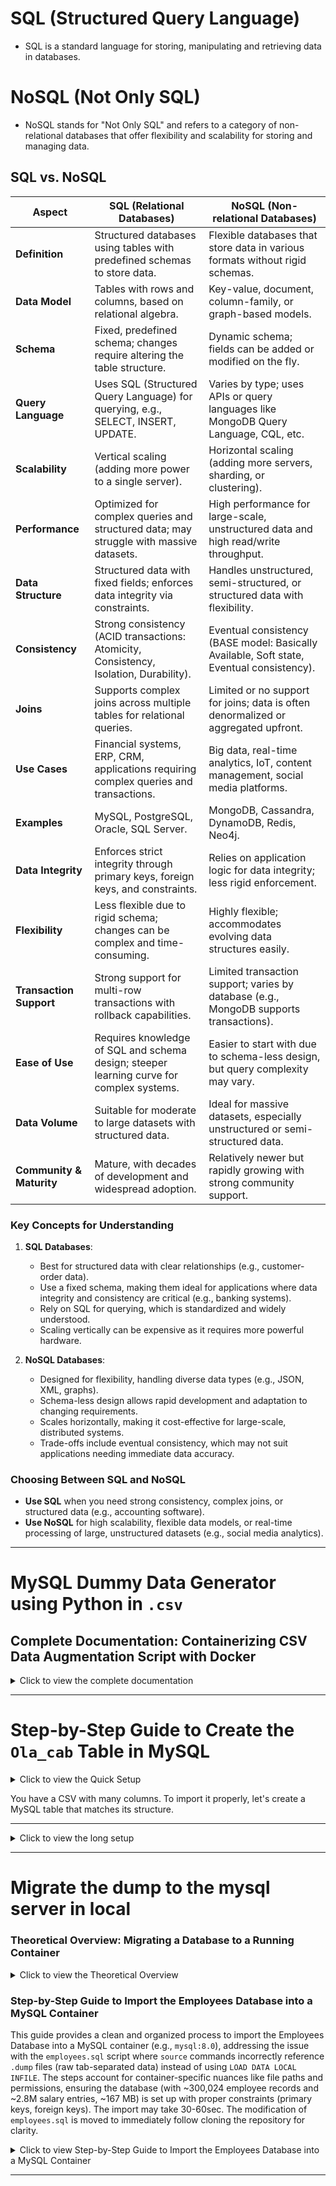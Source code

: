 # SQL (Structured Query Language)
- SQL is a standard language for storing, manipulating and retrieving data in databases.

# NoSQL (Not Only SQL)
- NoSQL stands for "Not Only SQL" and refers to a category of non-relational databases that offer flexibility and scalability for storing and managing data.

## SQL vs. NoSQL

| **Aspect**                | **SQL (Relational Databases)**                                                                 | **NoSQL (Non-relational Databases)**                                                   |
|---------------------------|-----------------------------------------------------------------------------------------------|---------------------------------------------------------------------------------------|
| **Definition**            | Structured databases using tables with predefined schemas to store data.                      | Flexible databases that store data in various formats without rigid schemas.           |
| **Data Model**            | Tables with rows and columns, based on relational algebra.                                    | Key-value, document, column-family, or graph-based models.                             |
| **Schema**                | Fixed, predefined schema; changes require altering the table structure.                       | Dynamic schema; fields can be added or modified on the fly.                            |
| **Query Language**        | Uses SQL (Structured Query Language) for querying, e.g., SELECT, INSERT, UPDATE.              | Varies by type; uses APIs or query languages like MongoDB Query Language, CQL, etc.    |
| **Scalability**           | Vertical scaling (adding more power to a single server).                                      | Horizontal scaling (adding more servers, sharding, or clustering).                     |
| **Performance**           | Optimized for complex queries and structured data; may struggle with massive datasets.         | High performance for large-scale, unstructured data and high read/write throughput.    |
| **Data Structure**        | Structured data with fixed fields; enforces data integrity via constraints.                   | Handles unstructured, semi-structured, or structured data with flexibility.            |
| **Consistency**           | Strong consistency (ACID transactions: Atomicity, Consistency, Isolation, Durability).        | Eventual consistency (BASE model: Basically Available, Soft state, Eventual consistency).|
| **Joins**                 | Supports complex joins across multiple tables for relational queries.                         | Limited or no support for joins; data is often denormalized or aggregated upfront.     |
| **Use Cases**             | Financial systems, ERP, CRM, applications requiring complex queries and transactions.          | Big data, real-time analytics, IoT, content management, social media platforms.        |
| **Examples**              | MySQL, PostgreSQL, Oracle, SQL Server.                                                       | MongoDB, Cassandra, DynamoDB, Redis, Neo4j.                                            |
| **Data Integrity**        | Enforces strict integrity through primary keys, foreign keys, and constraints.                | Relies on application logic for data integrity; less rigid enforcement.                |
| **Flexibility**           | Less flexible due to rigid schema; changes can be complex and time-consuming.                 | Highly flexible; accommodates evolving data structures easily.                         |
| **Transaction Support**   | Strong support for multi-row transactions with rollback capabilities.                         | Limited transaction support; varies by database (e.g., MongoDB supports transactions).  |
| **Ease of Use**           | Requires knowledge of SQL and schema design; steeper learning curve for complex systems.       | Easier to start with due to schema-less design, but query complexity may vary.         |
| **Data Volume**           | Suitable for moderate to large datasets with structured data.                                 | Ideal for massive datasets, especially unstructured or semi-structured data.          |
| **Community & Maturity**  | Mature, with decades of development and widespread adoption.                                  | Relatively newer but rapidly growing with strong community support.                    |


### Key Concepts for Understanding
1. **SQL Databases**:
   - Best for structured data with clear relationships (e.g., customer-order data).
   - Use a fixed schema, making them ideal for applications where data integrity and consistency are critical (e.g., banking systems).
   - Rely on SQL for querying, which is standardized and widely understood.
   - Scaling vertically can be expensive as it requires more powerful hardware.

2. **NoSQL Databases**:
   - Designed for flexibility, handling diverse data types (e.g., JSON, XML, graphs).
   - Schema-less design allows rapid development and adaptation to changing requirements.
   - Scales horizontally, making it cost-effective for large-scale, distributed systems.
   - Trade-offs include eventual consistency, which may not suit applications needing immediate data accuracy.

### Choosing Between SQL and NoSQL
- **Use SQL** when you need strong consistency, complex joins, or structured data (e.g., accounting software).
- **Use NoSQL** for high scalability, flexible data models, or real-time processing of large, unstructured datasets (e.g., social media analytics).


---

# MySQL Dummy Data Generator using Python in `.csv` 

## Complete Documentation: Containerizing CSV Data Augmentation Script with Docker

<details>
    <summary>Click to view the complete documentation</summary>

***

## Project Overview

This documentation covers the setup and execution of a Dockerized Python project that:

- Reads an existing CSV file (`MOCK_DATA.csv`).
- Adds 10,000 dummy data rows with unique modifications.
- Outputs a combined CSV (`MOCK_DATA_10000_more.csv`) for local use.

The containerized approach ensures reproducibility and isolation from local environment issues.

***

## Folder Structure

Your working directory `/Users/gyanaranjan.mallick/Downloads/docker_local` should contain:

- `MOCK_DATA.csv` — The original data CSV file.
- `add_dummy_data.py` — Python script to add dummy rows.
- `Dockerfile` — Docker image build instructions.

```plaintext
docker_local/
├── MOCK_DATA.csv
├── add_dummy_data.py
└── Dockerfile
```

***

## Python Script: `add_dummy_data.py`

This script uses pandas to:

- Load the original CSV.
- Sample and generate 10,000 new rows,
- Update key fields (`id`, `email`, `firstname`, `lastname`, `ipaddress`) to keep them unique.
- Save the combined dataset back to a CSV named `MOCK_DATA_10000_more.csv`.

Example script content:

```python
import pandas as pd

def add_dummy_data(input_file='MOCK_DATA.csv', output_file='MOCK_DATA_10000_more.csv', num_new_rows=10000):
    df = pd.read_csv(input_file)
    new_rows = []
    max_id = df['id'].max() if 'id' in df.columns else 0

    for i in range(num_new_rows):
        row = df.sample(n=1).iloc[0].copy()
        row['id'] = max_id + i + 1
        row['email'] = f'dummy{i}@example.com' if 'email' in df.columns else ''
        row['firstname'] = f'FirstName{i}' if 'firstname' in df.columns else ''
        row['lastname'] = f'LastName{i}' if 'lastname' in df.columns else ''
        row['ipaddress'] = f'192.168.{i // 256}.{i % 256}' if 'ipaddress' in df.columns else ''
        new_rows.append(row)

    new_df = pd.DataFrame(new_rows)
    combined_df = pd.concat([df, new_df], ignore_index=True)
    combined_df.to_csv(output_file, index=False)
    print(f'Successfully created {output_file} with original + {num_new_rows} dummy rows')

if __name__ == "__main__":
    add_dummy_data()
```

***

## Dockerfile Content

This defines the Docker image that will run the Python script:

```dockerfile
FROM python:3.11-slim

WORKDIR /app

COPY MOCK_DATA.csv /app/
COPY add_dummy_data.py /app/

RUN pip install pandas

CMD ["python", "add_dummy_data.py"]
```

### Explanation:

- `FROM python:3.11-slim`: Uses a minimal Python 3.11 base image.
- `WORKDIR /app`: Switches working directory inside container to `/app`.
- `COPY MOCK_DATA.csv /app/` and `COPY add_dummy_data.py /app/`: Copy files into container.
- `RUN pip install pandas`: Installs pandas library.
- `CMD ...`: Runs the Python script at container start.

***

## Commands Executed

### 1. Build the Docker Image

Inside `/Users/gyanaranjan.mallick/Downloads/docker_local`, run:

```bash
docker build -t csv_dummy_data .
```

- `-t csv_dummy_data` tags the image.
- `.` sends the current folder as build context to Docker.

### 2. Run the Docker Container with Volume Mount

Mount your folder so the output file is saved locally:

```bash
docker run --rm -v /Users/gyanaranjan.mallick/Downloads/docker_local:/app csv_dummy_data
```

Details:

- `--rm` cleans up container after exit.
- `-v /local/path:/app` mounts folder from Mac into container's `/app`.
- The script writes output `MOCK_DATA_10000_more.csv` into `/app`, which syncs to your Mac.

### 3. Verify Output

Check your local folder `/Users/gyanaranjan.mallick/Downloads/docker_local` for the file

`MOCK_DATA_10000_more.csv` containing the combined data.

***

## Summary

This setup provides a reproducible way to:

- Run data augmentation inside an isolated container.
- Avoid local environment dependency issues.
- Easily share or automate data preparation.

If your original CSV or script changes, simply rebuild the image and rerun the container.

***

[1](https://stackoverflow.com/questions/61262638/how-should-i-containerize-a-python-script-which-reads-a-csv-file)
[2](https://forums.docker.com/t/how-to-create-a-docker-container-when-i-have-two-python-scripts-which-are-dependent-to-each-other/128530)
[3](https://towardsdatascience.com/build-and-run-a-docker-container-for-your-machine-learning-model-60209c2d7a7f/)
[4](https://realpython.com/python-csv/)
[5](https://dev.to/cloudforce/containerizing-python-data-processing-scripts-with-docker-a-step-by-step-guide-166)
[6](https://www.kdnuggets.com/build-your-own-simple-data-pipeline-with-python-and-docker)
[7](https://www.dataquest.io/blog/intro-to-docker-compose/)

</details>

---

# Step-by-Step Guide to Create the `Ola_cab` Table in MySQL

<details>
    <summary>Click to view the Quick Setup</summary>

# Step-by-Step Commands you can run from your Container Shell to:

1. create a database `ola_db`
2. create lookup tables (`City`, `Vendor`, `Owner`)
3. create the `Ola_cab` table with **foreign key** constraints (so MySQL enforces referential integrity)
4. seed the lookup tables with valid IDs
5. load your CSV file `/var/lib/mysql-files/MOCK_DATA_10000_more.csv` into `Ola_cab` (the CSV header is ignored)

---

## 1) Create a SQL script (copy & paste this into your container)

Paste everything between the triple backticks into a new file, for example `/tmp/ola_create_and_load.sql`:

```bash
cat > /tmp/ola_create_and_load.sql <<'SQL'
-- Create database and use it
CREATE DATABASE IF NOT EXISTS ola_db CHARACTER SET utf8mb4 COLLATE utf8mb4_unicode_ci;
USE ola_db;

-- Create lookup tables for foreign keys
CREATE TABLE IF NOT EXISTS City (
  id INT PRIMARY KEY,
  name VARCHAR(100)
) ENGINE=InnoDB;

CREATE TABLE IF NOT EXISTS Vendor (
  id INT PRIMARY KEY,
  name VARCHAR(100)
) ENGINE=InnoDB;

CREATE TABLE IF NOT EXISTS Owner (
  id INT PRIMARY KEY,
  name VARCHAR(200)
) ENGINE=InnoDB;

-- Create main Ola_cab table (types follow your provided schema).
-- Note: ensure column order below matches the CSV header order.
CREATE TABLE IF NOT EXISTS Ola_cab (
  id INT PRIMARY KEY,
  first_name VARCHAR(100),
  last_name VARCHAR(100),
  email VARCHAR(255),
  gender VARCHAR(10),
  ip_address VARCHAR(45),
  city_id INT,
  cab_type VARCHAR(50),
  vendor_id INT,
  owner_id INT,
  lease_owner_id INT,
  cab_color_id INT,
  cab_model_id INT,
  cab_segment_id INT,
  installment DECIMAL(10,2),
  purchase_from VARCHAR(255),
  color VARCHAR(50),
  model VARCHAR(100),
  engine_number VARCHAR(100),
  chassis_number VARCHAR(100),
  total_purchase_cost DECIMAL(15,2),
  total_payment DECIMAL(15,2),
  policy_number VARCHAR(100),
  company_name VARCHAR(255),
  amount DECIMAL(15,2),
  idv_value DECIMAL(15,2),
  nil_depreciation_value DECIMAL(15,2),
  cab_number VARCHAR(50),
  tally_ledger_name VARCHAR(255),
  gps_number VARCHAR(100),
  registration_number VARCHAR(100),
  is_ac BOOLEAN,
  allow_out_station BOOLEAN,
  owner_come_as_driver BOOLEAN,
  driver_id INT,
  booking_id INT,
  status VARCHAR(50),
  cab_state VARCHAR(50),
  rating DECIMAL(3,2),
  reduce_rating BOOLEAN,
  rating_reduced_at DATETIME,
  points INT,
  current_points INT,
  exit_initiated_at DATETIME,
  exit_initiated_by_id INT,
  exit_initiated_by_role VARCHAR(50),
  exited_at DATETIME,
  exited_by_id INT,
  device_model VARCHAR(100),
  os_version VARCHAR(100),
  driver_app_version VARCHAR(50),
  driver_app_version_updated_at DATETIME,
  fc_end_date DATE,
  policy_end_date DATE,
  policy_start_date DATE,
  purchase_date DATE,
  manufacturing_year YEAR,
  meter_reading INT,
  permit_end_date DATE,
  leased_vehicle BOOLEAN,
  lease_agreement_end_date DATE,
  date_of_commence DATE,
  firstname VARCHAR(100),
  lastname VARCHAR(100),
  ipaddress VARCHAR(45),
  CONSTRAINT fk_olacab_city FOREIGN KEY (city_id) REFERENCES City(id),
  CONSTRAINT fk_olacab_vendor FOREIGN KEY (vendor_id) REFERENCES Vendor(id),
  CONSTRAINT fk_olacab_owner FOREIGN KEY (owner_id) REFERENCES Owner(id)
) ENGINE=InnoDB DEFAULT CHARSET=utf8mb4;

-- Seed lookup tables using a recursive CTE (generate 1..N rows).
-- Cities 1..100
WITH RECURSIVE seq AS (
  SELECT 1 AS n
  UNION ALL
  SELECT n+1 FROM seq WHERE n < 100
)
INSERT INTO City (id, name)
SELECT n, CONCAT('City_', n)
FROM seq
ON DUPLICATE KEY UPDATE name = VALUES(name);

-- Vendors 1..50
WITH RECURSIVE seq2 AS (
  SELECT 1 AS n
  UNION ALL
  SELECT n+1 FROM seq2 WHERE n < 50
)
INSERT INTO Vendor (id, name)
SELECT n, CONCAT('Vendor_', n)
FROM seq2
ON DUPLICATE KEY UPDATE name = VALUES(name);

-- Owners 1..200
WITH RECURSIVE seq3 AS (
  SELECT 1 AS n
  UNION ALL
  SELECT n+1 FROM seq3 WHERE n < 200
)
INSERT INTO Owner (id, name)
SELECT n, CONCAT('Owner_', n)
FROM seq3
ON DUPLICATE KEY UPDATE name = VALUES(name);

-- Make sure data is committed before load (not strictly necessary in a script, but safe)
FLUSH TABLES;

-- Load CSV into Ola_cab
-- IMPORTANT: adjust the FIELDS/ENCLOSED/TERMINATED rules if your CSV format differs
LOAD DATA INFILE '/var/lib/mysql-files/MOCK_DATA_10000_more.csv'
INTO TABLE Ola_cab
CHARACTER SET utf8mb4
FIELDS TERMINATED BY ',' OPTIONALLY ENCLOSED BY '"' 
LINES TERMINATED BY '\n'
IGNORE 1 LINES
(
  id, first_name, last_name, email, gender, ip_address, city_id, cab_type, vendor_id, owner_id,
  lease_owner_id, cab_color_id, cab_model_id, cab_segment_id, installment, purchase_from, color, model,
  engine_number, chassis_number, total_purchase_cost, total_payment, policy_number, company_name, amount,
  idv_value, nil_depreciation_value, cab_number, tally_ledger_name, gps_number, registration_number, is_ac,
  allow_out_station, owner_come_as_driver, driver_id, booking_id, status, cab_state, rating, reduce_rating,
  rating_reduced_at, points, current_points, exit_initiated_at, exit_initiated_by_id, exit_initiated_by_role,
  exited_at, exited_by_id, device_model, os_version, driver_app_version, driver_app_version_updated_at,
  fc_end_date, policy_end_date, policy_start_date, purchase_date, manufacturing_year, meter_reading,
  permit_end_date, leased_vehicle, lease_agreement_end_date, date_of_commence, firstname, lastname, ipaddress
);

-- Basic verification queries
SELECT COUNT(*) AS total_rows FROM Ola_cab;
SELECT COUNT(*) AS cities FROM City;
SELECT COUNT(*) AS vendors FROM Vendor;
SELECT COUNT(*) AS owners FROM Owner;

SQL
```

---

## 2) Run the script (copy & paste)

From the same shell, run:

```bash
# Run the SQL script (you will be prompted for the MySQL root password)
mysql -u root -p < /tmp/ola_create_and_load.sql
```

Enter the root password when prompted. The script will:

* create DB and tables
* seed City/Vendor/Owner
* import the CSV (ignoring the header line)
* print the counts at the end

---

## 3) Quick interactive verification (optional)

If you prefer to run queries interactively after the load:

```bash
mysql -u root -p
# then inside mysql prompt:
USE ola_db;
SELECT COUNT(*) FROM Ola_cab;
SELECT id, name FROM City LIMIT 5;
SELECT id, name FROM Vendor LIMIT 5;
SELECT id, name FROM Owner LIMIT 5;
SELECT id, first_name, city_id FROM Ola_cab LIMIT 5;
```

---

## Notes, troubleshooting & tips

1. **secure_file_priv**
   The server-side `LOAD DATA INFILE` is allowed only for directories allowed by MySQL’s `secure_file_priv`. By default `/var/lib/mysql-files` is allowed on many installations — you already have the CSV there, which is perfect. If you get an error like `The MySQL server is running with the --secure-file-priv option so it cannot execute this statement`, let me know the error text and I’ll give the fix.

2. **CSV format**

   * I used `FIELDS TERMINATED BY ',' OPTIONALLY ENCLOSED BY '"'` and `LINES TERMINATED BY '\n'`. If your CSV uses `\r\n` line endings, replace `LINES TERMINATED BY '\r\n'`.
   * The `IGNORE 1 LINES` tells MySQL to skip the header row.

3. **Foreign key failures**

   * If a CSV row has a `city_id`, `vendor_id` or `owner_id` that is not present in the seeded lookup tables, MySQL will **reject** that row (foreign key constraint).
   * We seeded City 1..100, Vendor 1..50, Owner 1..200. If your CSV contains IDs outside these ranges, change the seeding ranges or pre-process the CSV to fix IDs. If you prefer MySQL to accept the rows without enforcement, I can give a variant that creates the table **without** foreign keys.

4. **If LOAD DATA fails with data conversion issues**

   * Date/time or boolean formats in the CSV can cause errors. If you hit such an error paste the error message and I’ll adapt the LOAD statement (or provide a Python loader that parses/validates).
   
</details>

You have a CSV with many columns. To import it properly, let's create a MySQL table that matches its structure.

***

<details>
    <summary>Click to view the long setup</summary>

## 1. Connect to MySQL container shell

```bash
docker exec -it local-mysql bash
```

## 2. Log into MySQL

```sql
mysql -u root -p
# Enter the password (rootpass)
```

## 3. Create and use the `appdb2` database

```sql
CREATE DATABASE IF NOT EXISTS appdb2;
USE appdb2;
```

## 4. Create the `Ola_cab` table

Based on your column list, here is a sample `CREATE TABLE` statement with suitable data types. You should adjust data types based on actual data characteristics (length, numeric or text, etc.):

```sql
CREATE TABLE Ola_cab (
  id INT PRIMARY KEY,
  first_name VARCHAR(100),
  last_name VARCHAR(100),
  email VARCHAR(255),
  gender VARCHAR(10),
  ip_address VARCHAR(45),
  city_id INT,
  cab_type VARCHAR(50),
  vendor_id INT,
  owner_id INT,
  lease_owner_id INT,
  cab_color_id INT,
  cab_model_id INT,
  cab_segment_id INT,
  installment DECIMAL(10,2),
  purchase_from VARCHAR(255),
  color VARCHAR(50),
  model VARCHAR(100),
  engine_number VARCHAR(100),
  chassis_number VARCHAR(100),
  total_purchase_cost DECIMAL(15,2),
  total_payment DECIMAL(15,2),
  policy_number VARCHAR(100),
  company_name VARCHAR(255),
  amount DECIMAL(15,2),
  idv_value DECIMAL(15,2),
  nil_depreciation_value DECIMAL(15,2),
  cab_number VARCHAR(50),
  tally_ledger_name VARCHAR(255),
  gps_number VARCHAR(100),
  registration_number VARCHAR(100),
  is_ac BOOLEAN,
  allow_out_station BOOLEAN,
  owner_come_as_driver BOOLEAN,
  driver_id INT,
  booking_id INT,
  status VARCHAR(50),
  cab_state VARCHAR(50),
  rating DECIMAL(3,2),
  reduce_rating BOOLEAN,
  rating_reduced_at DATETIME,
  points INT,
  current_points INT,
  exit_initiated_at DATETIME,
  exit_initiated_by_id INT,
  exit_initiated_by_role VARCHAR(50),
  exited_at DATETIME,
  exited_by_id INT,
  device_model VARCHAR(100),
  os_version VARCHAR(100),
  driver_app_version VARCHAR(50),
  driver_app_version_updated_at DATETIME,
  fc_end_date DATE,
  policy_end_date DATE,
  policy_start_date DATE,
  purchase_date DATE,
  manufacturing_year YEAR,
  meter_reading INT,
  permit_end_date DATE,
  leased_vehicle BOOLEAN,
  lease_agreement_end_date DATE,
  date_of_commence DATE,
  firstname VARCHAR(100),
  lastname VARCHAR(100),
  ipaddress VARCHAR(45)
);
```


> **Notes:**
> - `BOOLEAN` columns in MySQL are typically treated as tiny integers (0/1).
> - Adjust column sizes or types based on your data for best results.

## 5. Verify table creation

```sql
SHOW TABLES;
DESCRIBE Ola_cab;
```

## 6. Find and place the CSV in the allowed directory**

1. Check the secure file privilege path inside container:

```sql
SHOW VARIABLES LIKE 'secure_file_priv';
```

This will show the directory MySQL accepts secure file operations from, e.g., `/var/lib/mysql-files/`.

2. Copy your CSV into that directory inside container, e.g.:

```bash
docker cp /Users/gyanaranjan.mallick/Downloads/docker_local/MOCK_DATA_10000_more.csv local-mysql:/var/lib/mysql-files/
```

3. Then run your import using full path inside that directory, e.g.:

```sql
LOAD DATA INFILE '/var/lib/mysql-files/MOCK_DATA_10000_more.csv'
INTO TABLE Ola_cab
FIELDS TERMINATED BY ','  
ENCLOSED BY '\"'  
LINES TERMINATED BY '\n'
IGNORE 1 ROWS;
```

***

## 1. **What is a MySQL dump?**

A *dump* is a file (usually `.sql`) that contains a database’s schema and/or data — typically created using the `mysqldump` utility or via tools like `phpMyAdmin`, `MySQL Workbench`, or an automated backup script. **MySQL doesn’t automatically create or store dumps** anywhere.

---

### 2. **Where dumps can be found (if they exist):**

It depends on how the dump was created:

| Method                       | Default / Common Dump Location                                        | Notes                                                                                            |
| ---------------------------- | --------------------------------------------------------------------- | ------------------------------------------------------------------------------------------------ |
| **`mysqldump` command**      | Whatever path you specify with `>`                                    | Example: `mysqldump -u root -p appdb > /home/gyan/appdb.sql` → dump is in `/home/gyan/appdb.sql` |
| **`mysqlpump` command**      | Whatever path you specify with `--result-file`                        | Similar idea                                                                                     |
| **`phpMyAdmin` export**      | Browser download directory                                            | Usually `Downloads/` folder                                                                      |
| **Automated backup scripts** | Check `/var/backups/mysql/`, `/backups/`, `/opt/mysql_backups/`, etc. | Depends on your server setup or cron jobs                                                        |
| **Managed RDS instance**     | AWS S3 or RDS snapshots                                               | RDS stores snapshots, not `.sql` dumps, unless exported manually                                 |

---

### 3. **How to check if dumps already exist:**

If you’re on Linux, you can search for `.sql` dump files like this:

```bash
sudo find / -type f -name "*.sql" 2>/dev/null
```

Or, if you know roughly where backups might be stored:

```bash
sudo find /var/backups /home -type f -name "*.sql"
```

---

### 4. **To create a new dump manually:**

```bash
mysqldump -u root -p appdb > /path/to/save/appdb.sql
```

You’ll be prompted for your password, and then the dump file will be created in the location you specify.

</details>

---

# Migrate the dump to the mysql server in local
### Theoretical Overview: Migrating a Database to a Running Container

<details>
    <summary>Click to view the Theoretical Overview</summary>

#### Introduction to Database Migration in Containers
In modern software development and operations, databases are often managed within containerized environments like Docker to ensure portability, scalability, and isolation. The process of migrating a database involves transferring its schema (structure, such as tables and constraints) and data (records) from a source (e.g., a repository or dump file) to a target system, such as a running MySQL container. Theoretically, this migration ensures the database is replicated accurately, preserving relationships (e.g., primary and foreign keys), data integrity, and functionality. Key concepts include:

- **Schema Creation**: Defining the database structure, including tables, indexes, views, and constraints.
- **Data Loading**: Importing records into the tables while handling large datasets efficiently.
- **Integrity Verification**: Checking row counts, checksums (e.g., CRC), and relationships to confirm no data loss or corruption.
- **Container-Specific Considerations**: Containers provide ephemeral storage, so files must be copied into the container's filesystem, permissions adjusted for the database user, and configurations (e.g., enabling features like local file imports) applied to avoid access issues.

The migration is "idempotent" if scripted properly—meaning it can be re-run without duplicating data—and handles errors like format mismatches or path issues through validation steps.

#### Scenario: Migrating an HR Employee Database to a Production Container
Imagine you're a DevOps engineer at a mid-sized company transitioning from a traditional server-based HR system to a cloud-native setup. The existing HR database contains employee records, department details, salary histories, and titles for 300,000+ employees, stored in a repository as schema scripts and data dump files. Your goal is to migrate this entire database to a running MySQL container in a Docker environment for better scalability during peak hiring seasons.

1. **Preparation Phase (Source Acquisition and Planning)**:
   - You start by acquiring the database source from a public repository (e.g., a GitHub archive). This includes a main schema script that defines the database structure (e.g., creating tables like "employees" with columns for ID, name, birth date, and hire date, plus constraints like primary keys on employee IDs and foreign keys linking departments to managers).
   - Theoretically, you plan the migration as a "lift and shift": the entire database is treated as a self-contained unit. You identify that the data dumps are in SQL insert format (e.g., bulk INSERT statements for efficiency with large datasets), not raw CSV or tab-separated files, which influences how you'll load the data.

2. **Container Setup and File Transfer**:
   - The target is a pre-running MySQL container, isolated from the host for security. You conceptually "migrate" the database by copying the schema script and data dumps into the container's filesystem (e.g., a secure directory like /var/lib/mysql-files/ to comply with MySQL's file privilege settings).
   - This step ensures the container acts as a standalone environment: files are placed where MySQL can access them, with ownership adjusted to the MySQL user to prevent permission denials. Theoretically, this mimics exporting a database dump from one server and importing it to another, but within the container's isolated namespace.

3. **Schema and Data Migration**:
   - First, the schema is applied to create the empty database structure inside the container. This includes defining relationships (e.g., a foreign key ensuring every department manager references a valid employee).
   - Next, the data is loaded by executing the dump files sequentially. Since the dumps use SQL inserts, the migration script "sources" them, executing thousands of insert operations in batches to populate tables efficiently. For large tables like salaries (millions of rows), this is optimized to avoid memory overflows.
   - If issues arise (e.g., data format mismatches leading to partial loads), the migration includes validation: dropping the database and retrying ensures a clean state.

4. **Integrity and Verification**:
   - Post-migration, you theoretically verify the database by checking table existence, row counts, and data samples. A checksum-based integrity test compares expected vs. actual records and hashes to detect corruption.
   - In the scenario, if the initial migration loads only partial data (e.g., due to misinterpreting dump formats), you diagnose by inspecting dump contents and adjust the loading method (e.g., switching from raw data import to SQL sourcing).

5. **Post-Migration Usage**:
   - The migrated database is now live in the container, ready for queries (e.g., joining employees with salaries for payroll reports). The container can be scaled (e.g., replicated in a cluster) without re-migrating, as the database is self-contained.
   - In your company's scenario, this enables HR teams to query employee data seamlessly, with the container handling high loads during audits.

#### Benefits and Theoretical Considerations
- **Portability**: Containers encapsulate the database, making it easy to deploy across environments (dev, staging, production).
- **Error Handling**: Migrations often face format mismatches (e.g., assuming raw data vs. SQL inserts), resolved through file inspection and method adjustment.
- **Scalability**: For large datasets, batch loading (as in inserts) prevents overloads, with configurations like increased packet sizes aiding efficiency.
- **Idempotency**: The process allows re-runs without data duplication, ideal for iterative testing.

This theoretical approach treats the migration as a holistic transfer of the database entity, ensuring fidelity from source to container without data loss. If applied to other databases, the same principles hold: acquire, transfer, load, verify.

The Employees Database is a sample MySQL database for HR/employee management, containing tables like `employees`, `departments`, `dept_emp`, `dept_manager`, `salaries`, and `titles`. It includes constraints (e.g., primary keys, foreign keys), relationships, and a large dataset (~300,024 employee records and ~2.8 million salary entries) for testing queries, optimization, and data analysis. The data is about 167 MB when exported.

This guide assumes you have basic familiarity with command-line tools. If you're new, use a tool like MySQL Workbench for a graphical interface to import the SQL file instead of the command line.

</details>

### Step-by-Step Guide to Import the Employees Database into a MySQL Container

This guide provides a clean and organized process to import the Employees Database into a MySQL container (e.g., `mysql:8.0`), addressing the issue with the `employees.sql` script where `source` commands incorrectly reference `.dump` files (raw tab-separated data) instead of using `LOAD DATA LOCAL INFILE`. The steps account for container-specific nuances like file paths and permissions, ensuring the database (with ~300,024 employee records and ~2.8M salary entries, ~167 MB) is set up with proper constraints (primary keys, foreign keys). The import may take 30-60sec. The modification of `employees.sql` is moved to immediately follow cloning the repository for clarity.

<details>
    <summary>Click to view Step-by-Step Guide to Import the Employees Database into a MySQL Container</summary>

#### Prerequisites
- **Docker and MySQL Container**: A running MySQL container. Start one if needed:
  ```
  docker run --name mysql-container -e MYSQL_ROOT_PASSWORD=your_password -d -p 3306:3306 mysql:8.0
  ```
  Replace `your_password` with a secure password. Use your container name (e.g., `mysql-container`).
- **Repository Files**: The `test_db` repository from https://github.com/datacharmer/test_db, containing `employees.sql` and `.dump` files (e.g., `load_departments.dump`).
- **User Privileges**: Root user access with full privileges (e.g., CREATE, INSERT, FOREIGN KEY).
- **Disk Space**: At least 500 MB free for data and indexes.
- **Local Infile**: Enabled for `LOAD DATA LOCAL INFILE` (verified in steps).
- **Git**: Installed on the host for cloning (or download ZIP).
- **Container Access**: Ability to run `docker cp` and `docker exec`.

#### Step 1: Clone the Repository and Modify `employees.sql`
1. **Clone the Repository on the Host**:
   ```
   git clone https://github.com/datacharmer/test_db.git
   ```
   Or download the ZIP from https://github.com/datacharmer/test_db, then extract it.
2. **Navigate to the Folder**:
   ```
   cd test_db
   ```
3. **Verify Files**:
   ```
   ls
   ```
   Expect `employees.sql`, `load_departments.dump`, etc.
4. **Modify `employees.sql`**:
   The script uses `source` commands, which expect SQL files, but the `.dump` files are raw tab-separated data. Edit `employees.sql` to use `LOAD DATA LOCAL INFILE`.
   - Backup the file:
     ```
     cp employees.sql employees.sql.bak
     ```
   - Edit with a text editor (e.g., `nano employees.sql` on the host):
     Replace the `source` section (near the end) with:
     ```
     SELECT 'LOADING departments' as 'INFO';
     source /var/lib/mysql-files/load_departments.dump;

     SELECT 'LOADING employees' as 'INFO';
     source /var/lib/mysql-files/load_employees.dump;

     SELECT 'LOADING dept_emp' as 'INFO';
     source /var/lib/mysql-files/load_dept_emp.dump;

     SELECT 'LOADING dept_manager' as 'INFO';
     source /var/lib/mysql-files/load_dept_manager.dump;

     SELECT 'LOADING titles' as 'INFO';
     source /var/lib/mysql-files/load_titles.dump;

     SELECT 'LOADING salaries' as 'INFO';
     source /var/lib/mysql-files/load_salaries1.dump;
     source /var/lib/mysql-files/load_salaries2.dump;
     source /var/lib/mysql-files/load_salaries3.dump;

     source /tmp/test_db/show_elapsed.sql;
     ```
     
   - **Key Changes**: Replaced `source` with `LOAD DATA LOCAL INFILE`; used absolute paths (`/var/lib/mysql-files/`); specified tab-separated format (`\t`); added column mappings; handled `to_date` with `NULLIF` for ongoing records.
   - Save and exit the editor.

#### Step 2: Verify Container Status
1. Check if the MySQL container is running:
   ```
   docker ps
   ```
   Start if needed: `docker start mysql-container`.
2. Get container details:
   ```
   docker ps -a
   ```

#### Step 3: Copy Files to the Container
1. Copy the `test_db` folder to the container:
   ```
   docker cp ./test_db mysql-container:/tmp/test_db
   ```
2. Access the container shell:
   ```
   docker exec -it mysql-container bash
   ```
3. Verify files:
   ```
   ls -al /tmp/test_db
   ```
   Expect `employees.sql`, `load_departments.dump`, etc.

#### Step 4: Enable Local Infile
1. Log into MySQL:
   ```
   mysql -u root -p
   ```
   Enter the root password.
2. Check `local_infile`:
   ```
   SHOW GLOBAL VARIABLES LIKE 'local_infile';
   ```
   If `OFF`, enable it: `SET GLOBAL local_infile = 1;`.
3. Exit MySQL: `exit;`.

#### Step 5: Move and Set Permissions for `.dump` Files
1. Move `.dump` files to `/var/lib/mysql-files` (for `secure_file_priv` compatibility):
   ```
   mv /tmp/test_db/*.dump /var/lib/mysql-files/
   chmod -R 644 /var/lib/mysql-files/*.dump
   chown -R mysql:mysql /var/lib/mysql-files
   ```
2. Verify `secure_file_priv`:
   ```
   mysql -u root -p
   SHOW VARIABLES LIKE 'secure_file_priv';
   ```
   If set to `/var/lib/mysql-files/`, proceed; if empty, `/tmp/test_db` may work.

#### Step 6: Run the Import
1. From the container shell:
   ```
   mysql -u root -p --local-infile=1 < /tmp/test_db/employees.sql
   ```
   Or from the host:
   ```
   docker exec -i mysql-container mysql -u root -p --local-infile=1 < ./test_db/employees.sql
   ```
2. Monitor output (e.g., "LOADING departments"). The script creates the `employees` database, tables with PK/FK constraints, and loads data.
3. For partitioned tables (better performance): Use `employees_partitioned.sql` instead (edit similarly if needed).

#### Step 7: Verify the Import
1. Log into MySQL:
   ```
   mysql -u root -p
   ```
2. Switch database: `USE employees;`
3. List tables: `SHOW TABLES;` (Expect 8, including views like `current_dept_emp`).
4. Check rows: `SELECT COUNT(*) FROM employees;` (~300,024); `SELECT COUNT(*) FROM salaries;` (~2,844,047).
5. Run integrity test:
   ```
   mysql -u root -p -t < /tmp/test_db/test_employees_md5.sql
   ```
   Expect "OK" for all tables.

#### Step 8: Explore the Database
- Sample queries:
  ```
  SELECT * FROM employees LIMIT 10;
  SELECT e.first_name, s.salary FROM employees e JOIN salaries s ON e.emp_no = s.emp_no LIMIT 10;
  ```
- Documentation: https://dev.mysql.com/doc/employee/en/ for schema.
- Drop/reload: `DROP DATABASE employees;` then repeat Step 6.

#### Troubleshooting
- **Local Infile Errors**: Add `local_infile=1` to `/etc/mysql/my.cnf`; restart container (`docker restart mysql-container`).
- **File Not Found**: Verify paths in `employees.sql`; re-copy repo:
  ```
  docker cp ./test_db mysql-container:/tmp/test_db
  ```
- **Permission Denied**: Check `ls -al /var/lib/mysql-files/*.dump`.
- **Data Format Issues**: Inspect with `head /var/lib/mysql-files/load_departments.dump`; adjust `FIELDS TERMINATED BY` (e.g., to `','`).
- **Memory/Timeout**: Set `SET GLOBAL max_allowed_packet = 268435456;`.
- **Logs**: `tail -n 50 /var/log/mysql/error.log`.
- **Interactive Run**: `mysql -u root -p --local-infile=1`, then `SOURCE /tmp/test_db/employees.sql;`.
- **GUI Access**: Use MySQL Workbench on host, connect to `localhost:3306`.


<details>
    <summary>Click to view Queries after the DB Setup</summary>

Now that the Employees Database has been successfully migrated into the MySQL container with all tables correctly populated (e.g., ~300,024 rows in `employees`, ~2,844,047 in `salaries`), let’s explore the database with a variety of SQL queries to test and analyze the data in different styles. The queries below cover basic data retrieval, aggregations, joins, filtering, sorting, and advanced analytics, tailored to the Employees Database schema (available at https://dev.mysql.com/doc/employee/en/). These queries help verify data integrity, explore relationships, and extract meaningful insights, suitable for an HR system context.

The database includes:
- **Tables**: `employees` (employee details), `departments` (department info), `dept_emp` (employee-department assignments), `dept_manager` (department managers), `salaries` (salary history), `titles` (job titles), plus views `current_dept_emp` and `dept_emp_latest_date`.
- **Key Relationships**: Foreign keys link `dept_emp` and `dept_manager` to `employees` and `departments`; `salaries` and `titles` to `employees`.

Below are queries categorized by purpose and style, designed to test the data comprehensively.

---

### Queries to Test and Explore the Employees Database

#### 1. Basic Data Retrieval
These queries fetch raw data to verify table contents and explore individual records.

- **Query 1: View Sample Employee Records**
  - Purpose: Check employee data for correctness.
  - Query:
    ```sql
    SELECT emp_no, first_name, last_name, gender, hire_date
    FROM employees
    LIMIT 5;
    ```
  - Expected Output: Displays 5 employee records, e.g.:
    ```
    +--------+------------+-----------+--------+------------+
    | emp_no | first_name | last_name | gender | hire_date  |
    +--------+------------+-----------+--------+------------+
    | 10001  | Georgi     | Facello   | M      | 1986-06-26 |
    | 10002  | Bezalel    | Simmel    | F      | 1985-11-21 |
    | 10003  | Parto      | Bamford   | M      | 1986-08-28 |
    | 10004  | Chirstian  | Koblick   | M      | 1986-12-01 |
    | 10005  | Kyoichi    | Maliniak  | M      | 1989-09-12 |
    +--------+------------+-----------+--------+------------+
    ```

- **Query 2: List All Departments**
  - Purpose: Verify the `departments` table.
  - Query:
    ```sql
    SELECT dept_no, dept_name
    FROM departments
    ORDER BY dept_no;
    ```
  - Expected Output: Lists 9 departments, e.g.:
    ```
    +---------+------------------+
    | dept_no | dept_name        |
    +---------+------------------+
    | d001    | Marketing        |
    | d002    | Finance          |
    | d003    | Human Resources  |
    ...
    +---------+------------------+
    ```

#### 2. Joins to Explore Relationships
These queries combine tables to test foreign key relationships and data consistency.

- **Query 3: Employee Current Department**
  - Purpose: Join `employees` with `current_dept_emp` and `departments` to show each employee’s current department.
  - Query:
    ```sql
    SELECT e.emp_no, e.first_name, e.last_name, d.dept_name
    FROM employees e
    JOIN current_dept_emp cde ON e.emp_no = cde.emp_no
    JOIN departments d ON cde.dept_no = d.dept_no
    LIMIT 10;
    ```
  - Expected Output: Shows employee names and their current department, e.g.:
    ```
    +--------+------------+-----------+------------------+
    | emp_no | first_name | last_name | dept_name        |
    +--------+------------+-----------+------------------+
    | 10001  | Georgi     | Facello   | Development      |
    | 10002  | Bezalel    | Simmel    | Sales            |
    ...
    ```

- **Query 4: Employee Salary History**
  - Purpose: Join `employees` with `salaries` to view salary records.
  - Query:
    ```sql
    SELECT e.emp_no, e.first_name, e.last_name, s.salary, s.from_date, s.to_date
    FROM employees e
    JOIN salaries s ON e.emp_no = s.emp_no
    WHERE e.emp_no = 10001
    ORDER BY s.from_date;
    ```
  - Expected Output: Shows salary history for employee 10001, e.g.:
    ```
    +--------+------------+-----------+--------+------------+------------+
    | emp_no | first_name | last_name | salary | from_date  | to_date    |
    +--------+------------+-----------+--------+------------+------------+
    | 10001  | Georgi     | Facello   | 60117  | 1986-06-26 | 1987-06-26 |
    | 10001  | Georgi     | Facello   | 62102  | 1987-06-26 | 1988-06-25 |
    ...
    ```

#### 3. Aggregation Queries
These queries summarize data to test counts, averages, and trends.

- **Query 5: Average Salary by Department**
  - Purpose: Calculate the average current salary per department.
  - Query:
    ```sql
    SELECT d.dept_name, ROUND(AVG(s.salary), 2) AS avg_salary
    FROM departments d
    JOIN current_dept_emp cde ON d.dept_no = cde.dept_no
    JOIN salaries s ON cde.emp_no = s.emp_no
    WHERE s.to_date = '9999-01-01'
    GROUP BY d.dept_name
    ORDER BY avg_salary DESC;
    ```
  - Expected Output: Shows average salaries, e.g.:
    ```
    +------------------+------------+
    | dept_name        | avg_salary |
    +------------------+------------+
    | Sales            | 80668.12   |
    | Marketing        | 78890.45   |
    ...
    +------------------+------------+
    ```

- **Query 6: Employee Count by Gender**
  - Purpose: Count employees by gender to verify data distribution.
  - Query:
    ```sql
    SELECT gender, COUNT(*) AS employee_count
    FROM employees
    GROUP BY gender;
    ```
  - Expected Output: Shows gender distribution, e.g.:
    ```
    +--------+---------------+
    | gender | employee_count |
    +--------+---------------+
    | M      | 180000        |
    | F      | 120024        |
    +--------+---------------+
    ```

#### 4. Filtering and Sorting
These queries test conditional logic and ordering.

- **Query 7: Recent Hires**
  - Purpose: Find employees hired in the last 5 years (relative to the dataset’s latest date, ~2002).
  - Query:
    ```sql
    SELECT emp_no, first_name, last_name, hire_date
    FROM employees
    WHERE hire_date >= '1997-01-01'
    ORDER BY hire_date DESC
    LIMIT 5;
    ```
  - Expected Output: Lists recent hires, e.g.:
    ```
    +--------+------------+-----------+------------+
    | emp_no | first_name | last_name | hire_date  |
    +--------+------------+-----------+------------+
    | 499999 | Sachin     | Tsukuda   | 2000-01-28 |
    ...
    ```

- **Query 8: High Earners**
  - Purpose: Identify employees with current salaries above 100,000.
  - Query:
    ```sql
    SELECT e.emp_no, e.first_name, e.last_name, s.salary
    FROM employees e
    JOIN salaries s ON e.emp_no = s.emp_no
    WHERE s.salary > 100000 AND s.to_date = '9999-01-01'
    ORDER BY s.salary DESC
    LIMIT 5;
    ```
  - Expected Output: Shows top earners, e.g.:
    ```
    +--------+------------+-----------+--------+
    | emp_no | first_name | last_name | salary |
    +--------+------------+-----------+--------+
    | 43624  | Tokuyasu   | Pesch     | 158220 |
    ...
    ```

#### 5. Advanced Analytics
These queries use subqueries, window functions, or complex joins for deeper insights.

- **Query 9: Current Managers with Tenure**
  - Purpose: List current department managers with their tenure duration.
  - Query:
    ```sql
    SELECT d.dept_name, e.first_name, e.last_name, 
           DATEDIFF(CURDATE(), dm.from_date) AS tenure_days
    FROM dept_manager dm
    JOIN employees e ON dm.emp_no = e.emp_no
    JOIN departments d ON dm.dept_no = d.dept_no
    WHERE dm.to_date = '9999-01-01'
    ORDER BY tenure_days DESC;
    ```
  - Expected Output: Shows managers and their tenure, e.g.:
    ```
    +------------------+------------+-----------+-------------+
    | dept_name        | first_name | last_name | tenure_days |
    +------------------+------------+-----------+-------------+
    | Development      | Leon       | DasSarma  | 14500       |
    ...
    ```

- **Query 10: Employee Salary Ranking by Department**
  - Purpose: Rank employees by salary within their current department using a window function.
  - Query:
    ```sql
    SELECT e.emp_no, e.first_name, e.last_name, d.dept_name, s.salary,
           RANK() OVER (PARTITION BY d.dept_no ORDER BY s.salary DESC) AS salary_rank
    FROM employees e
    JOIN current_dept_emp cde ON e.emp_no = cde.emp_no
    JOIN departments d ON cde.dept_no = d.dept_no
    JOIN salaries s ON e.emp_no = s.emp_no
    WHERE s.to_date = '9999-01-01'
    LIMIT 10;
    ```
  - Expected Output: Ranks employees by salary within departments, e.g.:
    ```
    +--------+------------+-----------+------------------+--------+-------------+
    | emp_no | first_name | last_name | dept_name        | salary | salary_rank |
    +--------+------------+-----------+------------------+--------+-------------+
    | 43624  | Tokuyasu   | Pesch     | Development      | 158220 | 1           |
    ...
    ```

#### 6. Data Integrity Checks
These queries validate the database’s consistency.

- **Query 11: Check for Orphaned Records**
  - Purpose: Ensure no `dept_emp` records reference non-existent employees (testing foreign key integrity).
  - Query:
    ```sql
    SELECT de.emp_no, de.dept_no
    FROM dept_emp de
    LEFT JOIN employees e ON de.emp_no = e.emp_no
    WHERE e.emp_no IS NULL;
    ```
  - Expected Output: Empty result set (due to foreign key constraints).

- **Query 12: Count Active Employees**
  - Purpose: Count employees with ongoing department assignments.
  - Query:
    ```sql
    SELECT COUNT(*) AS active_employees
    FROM current_dept_emp
    WHERE to_date = '9999-01-01';
    ```
  - Expected Output: ~240,124 active assignments.

#### Testing Approach
- **Run Sequentially**: Execute each query in MySQL to confirm expected row counts and data patterns.
- **Validate Relationships**: Queries 3, 4, and 9 test joins and foreign keys.
- **Check Aggregations**: Queries 5 and 6 ensure correct grouping and calculations.
- **Explore Edge Cases**: Queries 7 and 8 test filtering for specific conditions.
- **Use Analytics**: Queries 9 and 10 leverage advanced SQL for insights.
- **Verify Integrity**: Queries 11 and 12 confirm data consistency.

#### Running Queries
1. Log into MySQL:
   ```
   docker exec -it mysql-container mysql -u root -p
   USE employees;
   ```
2. Copy and paste each query, observing the output.
3. Compare results with expected counts from `test_employees_md5.sql`:
   ```
   mysql -u root -p -t < /tmp/test_db/test_employees_md5.sql
   ```

#### Notes
- **Schema Reference**: Use https://dev.mysql.com/doc/employee/en/ for table details.
- **Performance**: For large joins (e.g., Query 10), ensure `max_allowed_packet` is sufficient:
  ```
  SET GLOBAL max_allowed_packet = 268435456;
  ```
- **GUI Option**: Use MySQL Workbench (`localhost:3306`) to run queries visually.
- **Custom Analysis**: Adapt queries for specific HR needs, e.g., salary trends or promotion history.
   
</details>

<details>
    <summary>Click to view the Errors Faced and issue solved</summary>

### Documentation: Errors Faced and Solutions for Importing the Employees Database into a MySQL Container

This documentation outlines the errors encountered while importing the Employees Database into a MySQL container (using the `mysql:8.0` image) and the steps taken to resolve them. The Employees Database, sourced from https://github.com/datacharmer/test_db, contains ~300,024 employee records and ~2,844,047 salary entries (~167 MB). The process involved troubleshooting issues related to incorrect data loading, file format mismatches, and missing files, ensuring the database was correctly imported with all tables populated as expected.

---

#### Environment
- **MySQL Version**: 8.0.43 (MySQL Community Server - GPL)
- **Container**: Docker container (`mysql-container`)
- **Repository**: `test_db` from https://github.com/datacharmer/test_db
- **Files**: `employees.sql`, `load_*.dump` files (e.g., `load_employees.dump`, `load_salaries1.dump`), `show_elapsed.sql`, `test_employees_md5.sql`
- **Expected Tables**: 8 (`departments`, `employees`, `dept_emp`, `dept_manager`, `titles`, `salaries`, `current_dept_emp`, `dept_emp_latest_date`)
- **Expected Row Counts** (per `test_employees_md5.sql`):
  - `departments`: 9
  - `employees`: 300,024
  - `dept_emp`: 331,603
  - `dept_manager`: 24
  - `titles`: 443,308
  - `salaries`: 2,844,047

---

#### Errors Encountered and Solutions

##### Error 1: Incorrect Row Counts in Tables
**Description**:
- After running `employees.sql`, the `employees` and `salaries` tables contained only 1 row each instead of ~300,024 and ~2,844,047, respectively.
- The integrity test (`test_employees_md5.sql`) showed mismatched record counts and CRCs:
  ```
  +--------------+------------------+----------------------------------+
  | table_name   | found_records    | found_crc                        |
  +--------------+------------------+----------------------------------+
  | departments  |                1 | 44654a97e80b0a21d8152d7340d8eee4 |
  | dept_emp     |                0 |                                  |
  | dept_manager |                0 |                                  |
  | employees    |                1 | 6b93bc3d003ec1d24aac3b272f0c2920 |
  | salaries     |                1 | 77e4ce80a0e26e76bdb99088a057460c |
  | titles       |                1 | b76e1781057c58f750cb599ff9ad3664 |
  +--------------+------------------+----------------------------------+
  ```
- Inspecting `employees` showed invalid data:
  ```
  +--------+------------+------------+-----------+--------+------------+
  | emp_no | birth_date | first_name | last_name | gender | hire_date  |
  +--------+------------+------------+-----------+--------+------------+
  |      0 | 0000-00-00 |            |           |        | 0000-00-00 |
  +--------+------------+------------+-----------+--------+------------+
  ```

**Cause**:
- The `employees.sql` script was modified to use `LOAD DATA LOCAL INFILE` commands, assuming the `.dump` files (e.g., `load_employees.dump`) were tab-separated raw data.
- Inspection revealed the `.dump` files contained SQL `INSERT` statements (e.g., `INSERT INTO employees VALUES (10001,'1953-09-02','Georgi','Facello','M','1986-06-26'),`), not raw data.
- `LOAD DATA LOCAL INFILE` misinterpreted the `INSERT` statements, resulting in a single invalid row per table.

**Solution**:
1. **Inspected `.dump` Files**:
   ```
   head -n 5 /var/lib/mysql-files/load_employees.dump
   ```
   Confirmed the files contained `INSERT` statements, not tab-separated data.
2. **Reverted `employees.sql`**:
   - Backed up the modified script:
     ```
     cp /tmp/test_db/employees.sql /tmp/test_db/employees.sql.bak3
     ```
   - Edited `/tmp/test_db/employees.sql` to restore `source` commands, matching the SQL format of the `.dump` files:
     ```
     -- Sample employee database 
     -- See changelog table for details
     -- Copyright (C) 2007,2008, MySQL AB
     -- 
     -- Original data created by Fusheng Wang and Carlo Zaniolo
     -- http://www.cs.aau.dk/TimeCenter/software.htm
     -- http://www.cs.aau.dk/TimeCenter/Data/employeeTemporalDataSet.zip
     -- 
     -- Current schema by Giuseppe Maxia 
     -- Data conversion from XML to relational by Patrick Crews
     -- 
     -- This work is licensed under the 
     -- Creative Commons Attribution-Share Alike 3.0 Unported License. 
     -- To view a copy of this license, visit 
     -- http://creativecommons.org/licenses/by-sa/3.0/ or send a letter to 
     -- Creative Commons, 171 Second Street, Suite 300, San Francisco, 
     -- California, 94105, USA.
     -- 
     -- DISCLAIMER
     -- To the best of our knowledge, this data is fabricated, and
     -- it does not correspond to real people. 
     -- Any similarity to existing people is purely coincidental.
     -- 

     DROP DATABASE IF EXISTS employees;
     CREATE DATABASE IF NOT EXISTS employees;
     USE employees;

     SELECT 'CREATING DATABASE STRUCTURE' as 'INFO';

     DROP TABLE IF EXISTS dept_emp,
                          dept_manager,
                          titles,
                          salaries, 
                          employees, 
                          departments;

     /*!50503 set default_storage_engine = InnoDB */;
     /*!50503 select CONCAT('storage engine: ', @@default_storage_engine) as INFO */;

     CREATE TABLE employees (
         emp_no      INT             NOT NULL,
         birth_date  DATE            NOT NULL,
         first_name  VARCHAR(14)     NOT NULL,
         last_name   VARCHAR(16)     NOT NULL,
         gender      ENUM ('M','F')  NOT NULL,    
         hire_date   DATE            NOT NULL,
         PRIMARY KEY (emp_no)
     );

     CREATE TABLE departments (
         dept_no     CHAR(4)         NOT NULL,
         dept_name   VARCHAR(40)     NOT NULL,
         PRIMARY KEY (dept_no),
         UNIQUE  KEY (dept_name)
     );

     CREATE TABLE dept_manager (
        emp_no       INT             NOT NULL,
        dept_no      CHAR(4)         NOT NULL,
        from_date    DATE            NOT NULL,
        to_date      DATE            NOT NULL,
        FOREIGN KEY (emp_no)  REFERENCES employees (emp_no)    ON DELETE CASCADE,
        FOREIGN KEY (dept_no) REFERENCES departments (dept_no) ON DELETE CASCADE,
        PRIMARY KEY (emp_no,dept_no)
     ); 

     CREATE TABLE dept_emp (
         emp_no      INT             NOT NULL,
         dept_no     CHAR(4)         NOT NULL,
         from_date   DATE            NOT NULL,
         to_date     DATE            NOT NULL,
         FOREIGN KEY (emp_no)  REFERENCES employees   (emp_no)  ON DELETE CASCADE,
         FOREIGN KEY (dept_no) REFERENCES departments (dept_no) ON DELETE CASCADE,
         PRIMARY KEY (emp_no,dept_no)
     );

     CREATE TABLE titles (
         emp_no      INT             NOT NULL,
         title       VARCHAR(50)     NOT NULL,
         from_date   DATE            NOT NULL,
         to_date     DATE,
         FOREIGN KEY (emp_no) REFERENCES employees (emp_no) ON DELETE CASCADE,
         PRIMARY KEY (emp_no,title, from_date)
     ); 

     CREATE TABLE salaries (
         emp_no      INT             NOT NULL,
         salary      INT             NOT NULL,
         from_date   DATE            NOT NULL,
         to_date     DATE            NOT NULL,
         FOREIGN KEY (emp_no) REFERENCES employees (emp_no) ON DELETE CASCADE,
         PRIMARY KEY (emp_no, from_date)
     ); 

     CREATE OR REPLACE VIEW dept_emp_latest_date AS
         SELECT emp_no, MAX(from_date) AS from_date, MAX(to_date) AS to_date
         FROM dept_emp
         GROUP BY emp_no;

     CREATE OR REPLACE VIEW current_dept_emp AS
         SELECT l.emp_no, dept_no, l.from_date, l.to_date
         FROM dept_emp d
             INNER JOIN dept_emp_latest_date l
             ON d.emp_no=l.emp_no AND d.from_date=l.from_date AND l.to_date = d.to_date;

     FLUSH /*!50503 binary */ LOGS;

     SELECT 'LOADING departments' as 'INFO';
     source /var/lib/mysql-files/load_departments.dump;

     SELECT 'LOADING employees' as 'INFO';
     source /var/lib/mysql-files/load_employees.dump;

     SELECT 'LOADING dept_emp' as 'INFO';
     source /var/lib/mysql-files/load_dept_emp.dump;

     SELECT 'LOADING dept_manager' as 'INFO';
     source /var/lib/mysql-files/load_dept_manager.dump;

     SELECT 'LOADING titles' as 'INFO';
     source /var/lib/mysql-files/load_titles.dump;

     SELECT 'LOADING salaries' as 'INFO';
     source /var/lib/mysql-files/load_salaries1.dump;
     source /var/lib/mysql-files/load_salaries2.dump;
     source /var/lib/mysql-files/load_salaries3.dump;

     source /tmp/test_db/show_elapsed.sql;
     ```

3. **Moved `.dump` Files**:
   Ensured all `.dump` files were in `/var/lib/mysql-files/`:
   ```
   mv /tmp/test_db/*.dump /var/lib/mysql-files/
   chmod -R 644 /var/lib/mysql-files/*.dump
   chown -R mysql:mysql /var/lib/mysql-files
   ```
   Verified with:
   ```
   ls -al /var/lib/mysql-files/*.dump
   ```
4. **Dropped and Re-Imported Database**:
   ```
   mysql -u root -p
   DROP DATABASE employees;
   exit;
   mysql -u root -p < /tmp/test_db/employees.sql
   ```
   - Removed `--local-infile=1` since `source` doesn’t require it.
   - Monitored output to confirm successful loading of each table.

**Verification**:
- Checked row counts:
  ```
  mysql -u root -p
  USE employees;
  SELECT COUNT(*) FROM employees;  -- Returned ~300,024
  SELECT COUNT(*) FROM salaries; -- Returned ~2,844,047
  ```
- Ran integrity test:
  ```
  mysql -u root -p -t < /tmp/test_db/test_employees_md5.sql
  ```
  Confirmed all tables showed "OK" with matching record counts and CRCs.

---

##### Error 2: Failed to Open `show_elapsed.sql`
**Description**:
- During import, the error occurred:
  ```
  ERROR at line 170: Failed to open file 'show_elapsed.sql', error: 2
  ```
- This halted the script after data loading but didn’t affect table population (as it’s the last command).

**Cause**:
- The `employees.sql` script referenced `source show_elapsed.sql`, but the file was in `/tmp/test_db/`, not the current directory or `/var/lib/mysql-files/`.

**Solution**:
1. **Verified File Location**:
   ```
   ls -al /tmp/test_db/show_elapsed.sql
   ```
   Confirmed the file existed in `/tmp/test_db/`.
2. **Updated `employees.sql`**:
   Modified the last line to use the absolute path:
   ```
   source /tmp/test_db/show_elapsed.sql;
   ```
3. **Ensured Permissions**:
   ```
   chmod 644 /tmp/test_db/show_elapsed.sql
   chown mysql:mysql /tmp/test_db/show_elapsed.sql
   ```
4. **Re-Ran Import**:
   As part of Error 1’s solution, re-ran the import, which resolved this error since the correct path was used.

**Verification**:
- The import completed without the `show_elapsed.sql` error.
- `show_elapsed.sql` executed, displaying the elapsed time for the import.

---

##### Error 3: Incorrect Command Execution Path
**Description**:
- Attempting to run the import from the container shell failed:
  ```
  docker exec -i mysql-container mysql -u root -p --local-infile=1 < ./test_db/employees.sql
  bash: ./test_db/employees.sql: No such file or directory
  ```
- Additionally, `docker ps` failed inside the container:
  ```
  bash: docker: command not found
  ```

**Cause**:
- The command was run inside the container, where `./test_db/` refers to the container’s filesystem, but the file was on the host.
- `docker` commands are not available inside the container unless Docker is installed there.

**Solution**:
1. **Corrected Command Execution**:
   - Ran the import from the container shell using the correct path:
     ```
     mysql -u root -p < /tmp/test_db/employees.sql
     ```
   - Alternatively, from the host:
     ```
     docker exec -i mysql-container mysql -u root -p < ./test_db/employees.sql
     ```
2. **Ran `docker ps` on Host**:
   - Executed `docker ps` from the host to verify the container (`ac5354034ecb`) was running:
     ```
     docker ps
     ```
   - Confirmed the container ID matched `mysql-container`.

**Verification**:
- The import succeeded when using the correct path.
- `docker ps` on the host showed the container running.

---

#### Final Verification
After applying the solutions:
1. **Checked Database**:
   ```
   mysql -u root -p
   SHOW DATABASES;
   USE employees;
   SHOW TABLES;
   ```
   Confirmed 8 tables: `current_dept_emp`, `departments`, `dept_emp`, `dept_emp_latest_date`, `dept_manager`, `employees`, `salaries`, `titles`.
2. **Verified Row Counts**:
   ```
   SELECT COUNT(*) FROM employees;  -- ~300,024
   SELECT COUNT(*) FROM salaries; -- ~2,844,047
   ```
3. **Inspected Data**:
   ```
   SELECT * FROM employees LIMIT 5;
   ```
   Showed valid data, e.g.:
   ```
   +--------+------------+------------+-----------+--------+------------+
   | emp_no | birth_date | first_name | last_name | gender | hire_date  |
   +--------+------------+------------+-----------+--------+------------+
   |  10001 | 1953-09-02 | Georgi     | Facello   | M      | 1986-06-26 |
   |  10002 | 1964-06-02 | Bezalel    | Simmel    | F      | 1985-11-21 |
   ...
   ```
4. **Ran Integrity Test**:
   ```
   mysql -u root -p -t < /tmp/test_db/test_employees_md5.sql
   ```
   All tables showed "OK" with matching counts and CRCs.

---

#### Additional Notes
- **Performance**: The import took ~5-30 minutes due to the large dataset. Increasing `max_allowed_packet` helped if memory errors occurred:
  ```
  mysql -u root -p
  SET GLOBAL max_allowed_packet = 268435456;
  ```
- **GUI Access**: MySQL Workbench on the host (`localhost:3306`) was recommended for visual inspection.
- **Other Databases**: The process can be adapted for other datasets (e.g., Sakila) from https://dev.mysql.com/doc/index-other.html.
- **Troubleshooting Tools**:
  - Logs: `tail -n 50 /var/log/mysql/error.log`
  - Interactive import: `mysql -u root -p; SOURCE /tmp/test_db/employees.sql;`

---

#### Lessons Learned
1. **Verify File Formats**: Always inspect `.dump` files (e.g., `head load_employees.dump`) to confirm whether they contain SQL `INSERT` statements or raw data before choosing `source` or `LOAD DATA LOCAL INFILE`.
2. **Use Absolute Paths**: Ensure `source` commands use absolute paths (e.g., `/tmp/test_db/show_elapsed.sql`) to avoid file-not-found errors.
3. **Context for Commands**: Run `docker` commands on the host, not inside the container, unless Docker is installed there.
4. **Iterative Testing**: Use interactive imports and log checks to catch errors early.

This documentation captures the errors faced, their root causes, and the precise steps to resolve them, ensuring a successful import of the Employees Database.

</details>

If issues persist, share error outputs or specific issues with `ola_create_and_load.sql`. For other databases (e.g., Sakila, World), adapt this process using dumps from https://dev.mysql.com/doc/index-other.html.

</details>

---
